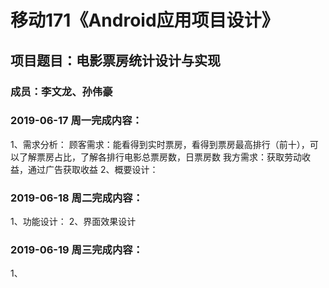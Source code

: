 # 移动171《Android应用项目设计》
## 项目题目：电影票房统计设计与实现
### 成员：李文龙、孙伟豪

### 2019-06-17 周一完成内容：
1、需求分析：
顾客需求：能看得到实时票房，看得到票房最高排行（前十），可以了解票房占比，了解各排行电影总票房数，日票房数
我方需求：获取劳动收益，通过广告获取收益
2、概要设计：


### 2019-06-18 周二完成内容：
1、功能设计：
2、界面效果设计


### 2019-06-19 周三完成内容：
1、
